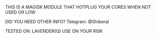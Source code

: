 THIS IS A MAGISK MODULE THAT HOTPLUG YOUR CORES WHEN NOT USED OR LOW

DID YOU NEED OTHER INFO?
Telegram: @Shiberal

TESTED ON: LAVENDER(Q)
USE ON YOUR RISK